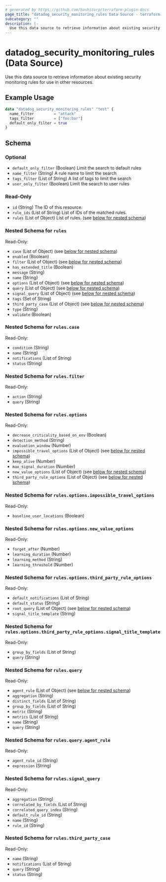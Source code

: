 ```yaml
---
# generated by https://github.com/hashicorp/terraform-plugin-docs
page_title: "datadog_security_monitoring_rules Data Source - terraform-provider-datadog"
subcategory: ""
description: |-
  Use this data source to retrieve information about existing security monitoring rules for use in other resources.
---
```


# datadog_security_monitoring_rules (Data Source)

Use this data source to retrieve information about existing security monitoring rules for use in other resources.

## Example Usage

```terraform
data "datadog_security_monitoring_rules" "test" {
  name_filter         = "attack"
  tags_filter         = ["foo:bar"]
  default_only_filter = true
}
```

<!-- schema generated by tfplugindocs -->
## Schema

### Optional

- `default_only_filter` (Boolean) Limit the search to default rules
- `name_filter` (String) A rule name to limit the search
- `tags_filter` (List of String) A list of tags to limit the search
- `user_only_filter` (Boolean) Limit the search to user rules

### Read-Only

- `id` (String) The ID of this resource.
- `rule_ids` (List of String) List of IDs of the matched rules.
- `rules` (List of Object) List of rules. (see [below for nested schema](#nestedatt--rules))

<a id="nestedatt--rules"></a>
### Nested Schema for `rules`

Read-Only:

- `case` (List of Object) (see [below for nested schema](#nestedobjatt--rules--case))
- `enabled` (Boolean)
- `filter` (List of Object) (see [below for nested schema](#nestedobjatt--rules--filter))
- `has_extended_title` (Boolean)
- `message` (String)
- `name` (String)
- `options` (List of Object) (see [below for nested schema](#nestedobjatt--rules--options))
- `query` (List of Object) (see [below for nested schema](#nestedobjatt--rules--query))
- `signal_query` (List of Object) (see [below for nested schema](#nestedobjatt--rules--signal_query))
- `tags` (Set of String)
- `third_party_case` (List of Object) (see [below for nested schema](#nestedobjatt--rules--third_party_case))
- `type` (String)
- `validate` (Boolean)

<a id="nestedobjatt--rules--case"></a>
### Nested Schema for `rules.case`

Read-Only:

- `condition` (String)
- `name` (String)
- `notifications` (List of String)
- `status` (String)


<a id="nestedobjatt--rules--filter"></a>
### Nested Schema for `rules.filter`

Read-Only:

- `action` (String)
- `query` (String)


<a id="nestedobjatt--rules--options"></a>
### Nested Schema for `rules.options`

Read-Only:

- `decrease_criticality_based_on_env` (Boolean)
- `detection_method` (String)
- `evaluation_window` (Number)
- `impossible_travel_options` (List of Object) (see [below for nested schema](#nestedobjatt--rules--options--impossible_travel_options))
- `keep_alive` (Number)
- `max_signal_duration` (Number)
- `new_value_options` (List of Object) (see [below for nested schema](#nestedobjatt--rules--options--new_value_options))
- `third_party_rule_options` (List of Object) (see [below for nested schema](#nestedobjatt--rules--options--third_party_rule_options))

<a id="nestedobjatt--rules--options--impossible_travel_options"></a>
### Nested Schema for `rules.options.impossible_travel_options`

Read-Only:

- `baseline_user_locations` (Boolean)


<a id="nestedobjatt--rules--options--new_value_options"></a>
### Nested Schema for `rules.options.new_value_options`

Read-Only:

- `forget_after` (Number)
- `learning_duration` (Number)
- `learning_method` (String)
- `learning_threshold` (Number)


<a id="nestedobjatt--rules--options--third_party_rule_options"></a>
### Nested Schema for `rules.options.third_party_rule_options`

Read-Only:

- `default_notifications` (List of String)
- `default_status` (String)
- `root_query` (List of Object) (see [below for nested schema](#nestedobjatt--rules--options--third_party_rule_options--root_query))
- `signal_title_template` (String)

<a id="nestedobjatt--rules--options--third_party_rule_options--root_query"></a>
### Nested Schema for `rules.options.third_party_rule_options.signal_title_template`

Read-Only:

- `group_by_fields` (List of String)
- `query` (String)




<a id="nestedobjatt--rules--query"></a>
### Nested Schema for `rules.query`

Read-Only:

- `agent_rule` (List of Object) (see [below for nested schema](#nestedobjatt--rules--query--agent_rule))
- `aggregation` (String)
- `distinct_fields` (List of String)
- `group_by_fields` (List of String)
- `metric` (String)
- `metrics` (List of String)
- `name` (String)
- `query` (String)

<a id="nestedobjatt--rules--query--agent_rule"></a>
### Nested Schema for `rules.query.agent_rule`

Read-Only:

- `agent_rule_id` (String)
- `expression` (String)



<a id="nestedobjatt--rules--signal_query"></a>
### Nested Schema for `rules.signal_query`

Read-Only:

- `aggregation` (String)
- `correlated_by_fields` (List of String)
- `correlated_query_index` (String)
- `default_rule_id` (String)
- `name` (String)
- `rule_id` (String)


<a id="nestedobjatt--rules--third_party_case"></a>
### Nested Schema for `rules.third_party_case`

Read-Only:

- `name` (String)
- `notifications` (List of String)
- `query` (String)
- `status` (String)
